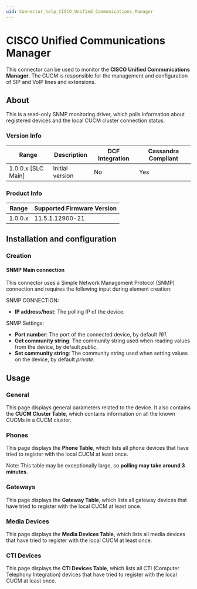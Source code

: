 ```yaml
---
uid: Connector_help_CISCO_Unified_Communications_Manager
---
```


# CISCO Unified Communications Manager

This connector can be used to monitor the **CISCO Unified Communications Manager**. The CUCM is responsible for the management and configuration of SIP and VoIP lines and extensions.

## About

This is a read-only SNMP monitoring driver, which polls information about registered devices and the local CUCM cluster connection status.

### Version Info

| Range | Description | DCF Integration | Cassandra Compliant |
|----------------------|-----------------|---------------------|-------------------------|
| 1.0.0.x \[SLC Main\] | Initial version | No                  | Yes                     |

### Product Info

| Range | Supported Firmware Version |
|------------------|-----------------------------|
| 1.0.0.x          | 11.5.1.12900-21             |

## Installation and configuration

### Creation

#### SNMP Main connection

This connector uses a Simple Network Management Protocol (SNMP) connection and requires the following input during element creation:

SNMP CONNECTION:

- **IP address/host**: The polling IP of the device.

SNMP Settings:

- **Port number**: The port of the connected device, by default *161*.
- **Get community string**: The community string used when reading values from the device, by default *public*.
- **Set community string**: The community string used when setting values on the device, by default *private*.

## Usage

### General

This page displays general parameters related to the device. It also contains the **CUCM Cluster Table**, which contains information on all the known CUCMs in a CUCM cluster.

### Phones

This page displays the **Phone Table**, which lists all phone devices that have tried to register with the local CUCM at least once.

Note: This table may be exceptionally large, so **polling may take around 3 minutes**.

### Gateways

This page displays the **Gateway Table**, which lists all gateway devices that have tried to register with the local CUCM at least once.

### Media Devices

This page displays the **Media Devices Table**, which lists all media devices that have tried to register with the local CUCM at least once.

### CTI Devices

This page displays the **CTI Devices Table**, which lists all CTI (Computer Telephony Integration) devices that have tried to register with the local CUCM at least once.
